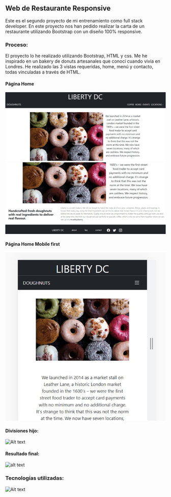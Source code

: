 ##         Web de Restaurante Responsive  

Este es el segundo proyecto de mi entrenamiento como full stack developer. En este proyecto nos han pedido realizar la carta de un restaurante utilizando Bootstrap con un diseño 100% responsive.  

### Proceso:
El proyecto lo he realizado utilizando Bootstrap, HTML y css. Me he inspirado en un bakery de donuts artesanales que conocí cuando vivía en Londres. He realizado las 3 vistas requeridas, home, menú y contacto, todas vinculadas a través de HTML.

#### Página Home
![Alt text](img/home%201.jpg)
![Alt text](img/home%202.jpg)

#### Página Home Mobile first
![Alt text](img/responsive%20home.jpg)


#### Divisiones hijo: 
![Alt text](img/divs.jpg)
#### Resultado final:
![alt text](img/resultado%20final.jpg)



### Tecnologías utilizadas: 

![Alt text](img/logos%20tecnolog%C3%ADas.jpg)
